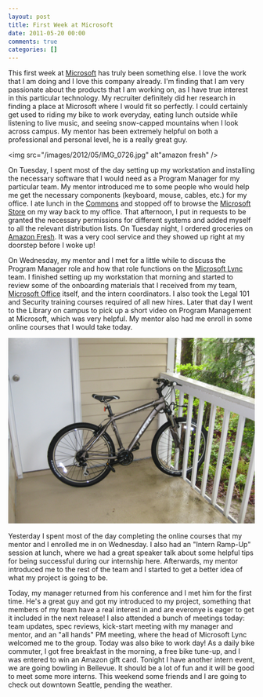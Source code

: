 ```yaml
---
layout: post
title: First Week at Microsoft
date: 2011-05-20 00:00
comments: true
categories: []
---
```

<p>This first week at <a href="http://www.microsoft.com/en-us/default.aspx" target="_blank">Microsoft</a> has truly been something else. I love the work that I am doing and I love this company already. I'm finding that I am very passionate about the products that I am working on, as I have true interest in this particular technology. My recruiter definitely did her research in finding a place at Microsoft where I would fit so perfectly. I could certainly get used to riding my bike to work everyday, eating lunch outside while listening to live music, and seeing snow-capped mountains when I look across campus. My mentor has been extremely helpful on both a professional and personal level, he is a really great guy.</p>

<img src="/images/2012/05/IMG_0726.jpg" alt"amazon fresh" />

<p>On Tuesday, I spent most of the day setting up my workstation and installing the necessary software that I would need as a Program Manager for my particular team. My mentor introduced me to some people who would help me get the necessary components (keyboard, mouse, cables, etc.) for my office. I ate lunch in the <a href="https://foursquare.com/venue/47696" target="_blank">Commons</a> and stopped off to browse the <a href="http://www.microsoftstore.com/store/msstore/en_US/home" target="_blank">Microsoft Store</a> on my way back to my office. That afternoon, I put in requests to be granted the necessary permissions for different systems and added myself to all the relevant distribution lists. On Tuesday night, I ordered groceries on <a href="http://fresh.amazon.com/" target="_blank">Amazon Fresh</a>. It was a very cool service and they showed up right at my doorstep before I woke up!</p>

<p>On Wednesday, my mentor and I met for a little while to discuss the Program Manager role and how that role functions on the <a href="http://lync.microsoft.com/en-us/Pages/default.aspx" target="_blank">Microsoft Lync</a> team. I finished setting up my workstation that morning and started to review some of the onboarding materials that I received from my team, <a href="http://office.microsoft.com/en-us/" target="_blank">Microsoft Office</a> itself, and the intern coordinators. I also took the Legal 101 and Security training courses required of all new hires. Later that day I went to the Library on campus to pick up a short video on Program Management at Microsoft, which was very helpful. My mentor also had me enroll in some online courses that I would take today.</p>

<img src="/images/2012/05/IMG_0702.jpg" alt="mountain bike" />

<p>Yesterday I spent most of the day completing the online courses that my mentor and I enrolled me in on Wednesday. I also had an "Intern Ramp-Up" session at lunch, where we had a great speaker talk about some helpful tips for being successful during our internship here. Afterwards, my mentor introduced me to the rest of the team and I started to get a better idea of what my project is going to be.</p>

<p>Today, my manager returned from his conference and I met him for the first time. He's a great guy and got my introduced to my project, something that members of my team have a real interest in and are everonye is eager to get it included in the next release! I also attended a bunch of meetings today: team updates, spec reviews, kick-start meeting with my manager and mentor, and an "all hands" PM meeting, where the head of Microsoft Lync welcomed me to the group. Today was also bike to work day! As a daily bike commuter, I got free breakfast in the morning, a free bike tune-up, and I was entered to win an Amazon gift card. Tonight I have another intern event, we are going bowling in Bellevue. It should be a lot of fun and it will be good to meet some more interns. This weekend some friends and I are going to check out downtown Seattle, pending the weather.</p>
